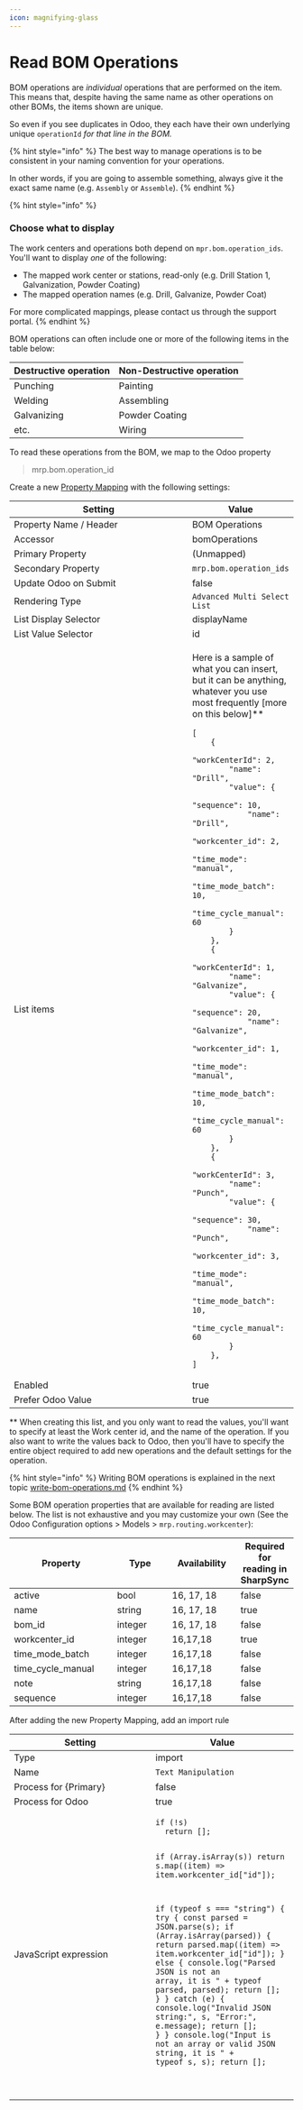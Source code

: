 ```yaml
---
icon: magnifying-glass
---
```


# Read BOM Operations

BOM operations are _individual_ operations that are performed on the item. This means that, despite having the same name as other operations on other BOMs, the items shown are unique.&#x20;

So even if you see duplicates in Odoo, they each have their own underlying unique  `operationId` _for that line in the BOM._

{% hint style="info" %}
The best way to manage operations is to be consistent in your naming convention for your operations.&#x20;

In other words, if you are going to assemble something, always give it the exact same name (e.g. `Assembly` or `Assemble`).
{% endhint %}

{% hint style="info" %}
### Choose what to display

The work centers and operations both depend on `mpr.bom.operation_ids`. You'll want to display _one_ of the following:

* The mapped work center or stations, read-only (e.g. Drill Station 1, Galvanization, Powder Coating)
* The mapped operation names (e.g. Drill, Galvanize, Powder Coat)



For more complicated mappings, please contact us through the support portal.
{% endhint %}

BOM operations can often include one or more of the following items in the table below:&#x20;

| Destructive operation | Non-Destructive operation |
| --------------------- | ------------------------- |
| Punching              | Painting                  |
| Welding               | Assembling                |
| Galvanizing           | Powder Coating            |
| etc.                  | Wiring                    |



To read these operations from the BOM, we map to the Odoo property&#x20;

> mrp.bom.operation\_id

Create a new [Property Mapping](../../../../fundamentals/property-mappings/) with the following settings:

<table><thead><tr><th width="301">Setting</th><th>Value</th></tr></thead><tbody><tr><td>Property Name / Header</td><td>BOM Operations</td></tr><tr><td>Accessor</td><td>bomOperations</td></tr><tr><td>Primary Property</td><td>(Unmapped)</td></tr><tr><td>Secondary Property</td><td><code>mrp.bom.operation_ids</code></td></tr><tr><td>Update Odoo on Submit</td><td>false</td></tr><tr><td>Rendering Type</td><td><code>Advanced Multi Select List</code></td></tr><tr><td>List Display Selector</td><td>displayName</td></tr><tr><td>List Value Selector</td><td>id</td></tr><tr><td>List items</td><td><p> Here is a sample of what you can insert, but it can be anything, whatever you use most frequently [more on this below]**</p><pre class="language-json5"><code class="lang-json5">[
    {
        "workCenterId": 2,
        "name": "Drill",
        "value": {
            "sequence": 10,
            "name": "Drill",
            "workcenter_id": 2,
            "time_mode": "manual",
            "time_mode_batch": 10,
            "time_cycle_manual": 60
        }
    },
    {
        "workCenterId": 1,
        "name": "Galvanize",
        "value": {
            "sequence": 20,
            "name": "Galvanize",
            "workcenter_id": 1,
            "time_mode": "manual",
            "time_mode_batch": 10,
            "time_cycle_manual": 60
        }
    },
    {
        "workCenterId": 3,
        "name": "Punch",
        "value": {
            "sequence": 30,
            "name": "Punch",
            "workcenter_id": 3,
            "time_mode": "manual",
            "time_mode_batch": 10,
            "time_cycle_manual": 60
        }
    },
]
</code></pre></td></tr><tr><td>Enabled</td><td>true</td></tr><tr><td>Prefer Odoo Value</td><td>true</td></tr></tbody></table>

\*\* When creating this list, and you only want to read the values, you'll want to specify at least the Work center id, and the name of the operation. If you also want to write the values back to Odoo, then you'll have to specify the entire object required to add new operations and the default settings for the operation.&#x20;

{% hint style="info" %}
Writing BOM operations is explained in the next topic [write-bom-operations.md](write-bom-operations.md "mention")&#x20;
{% endhint %}

Some BOM operation properties that are available for reading are listed below. The list is not exhaustive and you may customize your own (See the Odoo Configuration options > Models > `mrp.routing.workcenter`):

<table><thead><tr><th width="198">Property</th><th width="117">Type</th><th width="130">Availability</th><th data-type="checkbox">Required for reading in SharpSync</th></tr></thead><tbody><tr><td>active</td><td>bool</td><td>16, 17, 18</td><td>false</td></tr><tr><td>name</td><td>string</td><td>16, 17, 18</td><td>true</td></tr><tr><td>bom_id</td><td>integer</td><td>16, 17, 18</td><td>false</td></tr><tr><td>workcenter_id</td><td>integer</td><td>16,17,18</td><td>true</td></tr><tr><td>time_mode_batch</td><td>integer</td><td>16,17,18</td><td>false</td></tr><tr><td>time_cycle_manual</td><td>integer</td><td>16,17,18</td><td>false</td></tr><tr><td>note</td><td>string</td><td>16,17,18</td><td>false</td></tr><tr><td>sequence</td><td>integer</td><td>16,17,18</td><td>false</td></tr></tbody></table>

After adding the new Property Mapping, add an import rule

<table><thead><tr><th width="235">Setting</th><th>Value</th></tr></thead><tbody><tr><td>Type</td><td>import</td></tr><tr><td>Name</td><td><code>Text Manipulation</code></td></tr><tr><td>Process for {Primary}</td><td>false</td></tr><tr><td>Process for Odoo</td><td>true</td></tr><tr><td>JavaScript expression</td><td><pre class="language-javascript"><code class="lang-javascript">if (!s) 
  return [];

if (Array.isArray(s)) 
  return s.map((item) => item.workcenter_id["id"]);

if (typeof s === "string") {
  try {
    const parsed = JSON.parse(s);
    if (Array.isArray(parsed)) {
      return parsed.map((item) => item.workcenter_id["id"]);
    } else {
      console.log("Parsed JSON is not an array, it is " + typeof parsed, parsed);
      return [];
    }
  } catch (e) {
    console.log("Invalid JSON string:", s, "Error:", e.message);
    return [];
  }
}
console.log("Input is not an array or valid JSON string, it is " + typeof s, s);
return [];

</code></pre></td></tr></tbody></table>
